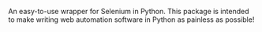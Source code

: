 An easy-to-use wrapper for Selenium in Python. This package is intended to make writing web automation software in Python as painless as possible!